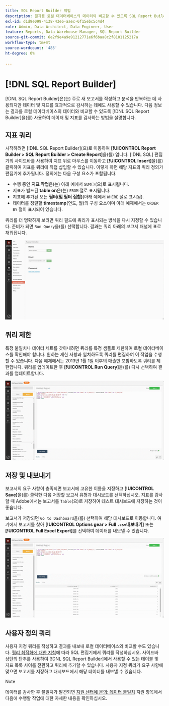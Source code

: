 ```yaml
---
title: SQL Report Builder 작업
description: 결과를 로컬 데이터베이스의 데이터와 비교할 수 있도록 SQL Report Builder을 사용하여 데이터 및 지표를 감사하는 방법을 알아봅니다.
exl-id: d1d9e099-4138-43e6-aaec-6f15ebc5c4d4
role: Admin, Data Architect, Data Engineer, User
feature: Reports, Data Warehouse Manager, SQL Report Builder
source-git-commit: 6e2f9e4a9e91212771e6f6baa8c2f8101125217a
workflow-type: tm+mt
source-wordcount: '485'
ht-degree: 0%

---
```


# [!DNL SQL Report Builder]

[!DNL SQL Report Builder]은(는) 주로 새 보고서를 작성하고 분석을 반복하는 데 사용되지만 데이터 및 지표를 효과적으로 감사하는 데에도 사용할 수 있습니다. 다음 정보는 결과를 로컬 데이터베이스의 데이터와 비교할 수 있도록 [!DNL SQL Report Builder]을(를) 사용하여 데이터 및 지표를 감사하는 방법을 설명합니다.

## 지표 쿼리

시작하려면 [!DNL SQL Report Builder]&#x200B;(으)로 이동하여 **[!UICONTROL Report Builder > SQL Report Builder > Create Report]**&#x200B;을(를) 엽니다. [!DNL SQL] 편집기의 사이드바를 사용하여 지표 위로 마우스를 이동하고 **[!UICONTROL Insert]**&#x200B;을(를) 클릭하여 지표를 쿼리에 직접 삽입할 수 있습니다. 이렇게 하면 해당 지표의 쿼리 정의가 편집기에 추가됩니다. 정의에는 다음 구성 요소가 포함됩니다.

- 수행 중인 **지표 작업**&#x200B;은(는) 아래 예에서 `SUM()`(으)로 표시됩니다.
- 지표가 빌드된 **table on**&#x200B;은(는) `FROM` 절로 표시됩니다.
- 지표에 추가된 모든 **필터(및 필터 집합)**(아래 예에서 `WHERE` 절로 표시됨).
- 데이터를 정렬할 **timestamp**(연도, 월)의 구성 요소이며 아래 예제에서는 `ORDER BY` 절이 표시되어 있습니다.

쿼리를 더 명확하게 보려면 쿼리 필드에 쿼리가 표시되는 방식을 다시 지정할 수 있습니다. 준비가 되면 `Run Query`을(를) 선택합니다. 결과는 쿼리 아래의 보고서 패널에 표로 채워집니다.

![](../../assets/run-query-results.gif)

## 쿼리 제한

특정 불일치나 데이터 세트를 찾아내려면 쿼리를 특정 샘플로 제한하여 로컬 데이터베이스를 확인해야 합니다. 원하는 제한 사항과 일치하도록 쿼리를 편집하여 이 작업을 수행할 수 있습니다. 다음 예제에서는 2013년 1월 1일 이후의 매출만 포함하도록 쿼리를 제한합니다. 쿼리를 업데이트한 후 **[!UICONTROL Run Query]**&#x200B;을(를) 다시 선택하여 결과를 업데이트합니다.

![](../../assets/restricting-query.gif)

## 저장 및 내보내기

보고서의 요구 사항이 충족되면 보고서에 고유한 이름을 지정하고 **[!UICONTROL Save]**&#x200B;을(를) 클릭한 다음 저장할 보고서 유형과 대시보드를 선택하십시오. 지표를 감사할 때 Adobe에서는 보고서를 `Table`(으)로 저장하여 테스트 대시보드에 저장하는 것이 좋습니다.

보고서가 저장되면 `Go to Dashboard`을(를) 선택하여 해당 대시보드로 이동합니다. 여기에서 보고서를 찾아 **[!UICONTROL Options gear > Full `.csv`내보내기]** 또는 **[!UICONTROL Full Excel Export]**&#x200B;를 선택하여 데이터를 내보낼 수 있습니다.

![](../../assets/export-dboard-data.gif)

## 사용자 정의 쿼리

사용자 지정 쿼리를 작성하고 결과를 내보내 로컬 데이터베이스와 비교할 수도 있습니다. [쿼리 최적화에 대한 지침](../../best-practices/optimizing-your-sql-queries.md)에 따라 SQL 편집기에서 쿼리를 작성하십시오. 사이드바 상단의 단추를 사용하여 [!DNL SQL Report Builder]에서 사용할 수 있는 테이블 및 지표 목록 사이를 전환하고 쿼리에 추가할 수 있습니다. 사용자 지정 쿼리가 요구 사항에 맞으면 보고서를 저장하고 대시보드에서 해당 데이터를 내보낼 수 있습니다.

>[!NOTE]
>
>데이터를 감사한 후 불일치가 발견되면 [지원 센터에 문의: 데이터 불일치](https://experienceleague.adobe.com/docs/commerce-knowledge-base/kb/troubleshooting/miscellaneous/mbi-data-discrepancies.html) 지원 항목에서 다음에 수행할 작업에 대한 자세한 내용을 확인하십시오.
